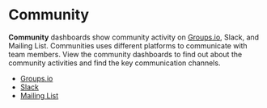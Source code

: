 # Community

**Community** dashboards show community activity on [Groups.io](http://Groups.io), Slack, and Mailing List. Communities uses different platforms to communicate with team members. View the community dashboards to find out about the community activities and find the key communication channels. 

* [Groups.io](groups.io.md)
* [Slack](slack.md)
* [Mailing List](mailing-list.md)


